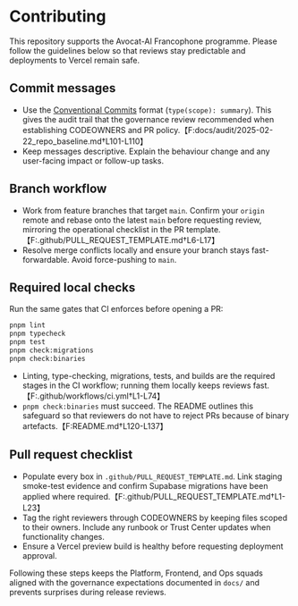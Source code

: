 # Contributing

This repository supports the Avocat-AI Francophone programme. Please follow the guidelines below so that reviews stay predictable and deployments to Vercel remain safe.

## Commit messages
- Use the [Conventional Commits](https://www.conventionalcommits.org/) format (`type(scope): summary`). This gives the audit trail that the governance review recommended when establishing CODEOWNERS and PR policy.【F:docs/audit/2025-02-22_repo_baseline.md†L101-L110】
- Keep messages descriptive. Explain the behaviour change and any user-facing impact or follow-up tasks.

## Branch workflow
- Work from feature branches that target `main`. Confirm your `origin` remote and rebase onto the latest `main` before requesting review, mirroring the operational checklist in the PR template.【F:.github/PULL_REQUEST_TEMPLATE.md†L6-L17】
- Resolve merge conflicts locally and ensure your branch stays fast-forwardable. Avoid force-pushing to `main`.

## Required local checks
Run the same gates that CI enforces before opening a PR:

```bash
pnpm lint
pnpm typecheck
pnpm test
pnpm check:migrations
pnpm check:binaries
```

- Linting, type-checking, migrations, tests, and builds are the required stages in the CI workflow; running them locally keeps reviews fast.【F:.github/workflows/ci.yml†L1-L74】
- `pnpm check:binaries` must succeed. The README outlines this safeguard so that reviewers do not have to reject PRs because of binary artefacts.【F:README.md†L120-L137】

## Pull request checklist
- Populate every box in `.github/PULL_REQUEST_TEMPLATE.md`. Link staging smoke-test evidence and confirm Supabase migrations have been applied where required.【F:.github/PULL_REQUEST_TEMPLATE.md†L1-L23】
- Tag the right reviewers through CODEOWNERS by keeping files scoped to their owners. Include any runbook or Trust Center updates when functionality changes.
- Ensure a Vercel preview build is healthy before requesting deployment approval.

Following these steps keeps the Platform, Frontend, and Ops squads aligned with the governance expectations documented in `docs/` and prevents surprises during release reviews.
